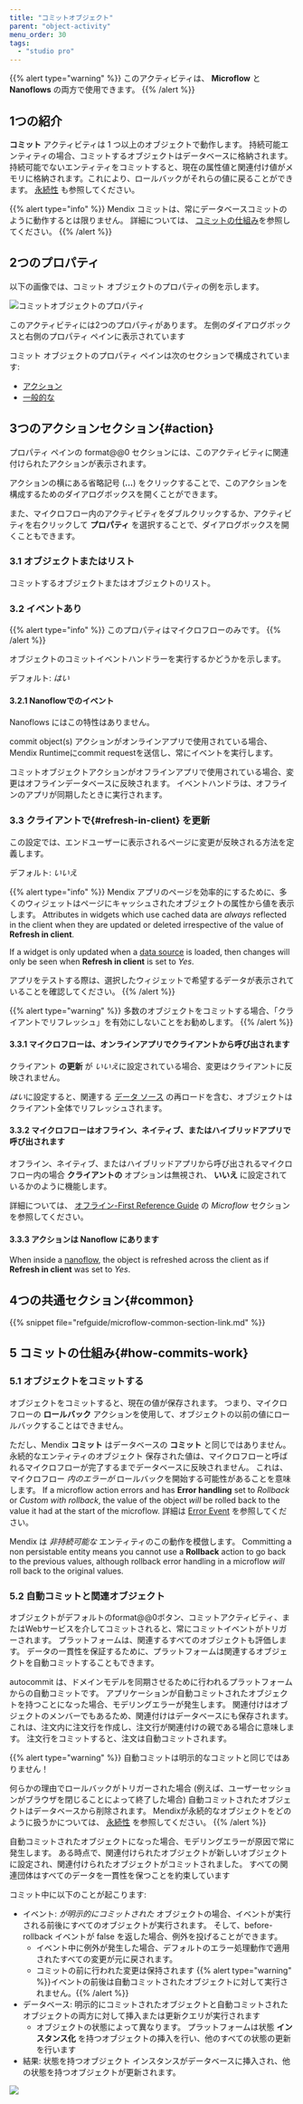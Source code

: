 ```yaml
---
title: "コミットオブジェクト"
parent: "object-activity"
menu_order: 30
tags:
  - "studio pro"
---
```


{{% alert type="warning" %}}
このアクティビティは、 **Microflow** と **Nanoflows** の両方で使用できます。
{{% /alert %}}

## 1つの紹介

**コミット** アクティビティは 1 つ以上のオブジェクトで動作します。 持続可能エンティティの場合、コミットするオブジェクトはデータベースに格納されます。 持続可能でないエンティティをコミットすると、現在の属性値と関連付け値がメモリに格納されます。これにより、ロールバックがそれらの値に戻ることができます。 [永続性](persistability) も参照してください。

{{% alert type="info" %}}
Mendix コミットは、常にデータベースコミットのように動作するとは限りません。 詳細については、 [コミットの仕組み](#how-commits-work)を参照してください。
{{% /alert %}}

## 2つのプロパティ

以下の画像では、コミット オブジェクトのプロパティの例を示します。

![コミットオブジェクトのプロパティ](attachments/object-activities/commit-properties.png)

このアクティビティには2つのプロパティがあります。 左側のダイアログボックスと右側のプロパティ ペインに表示されています

コミット オブジェクトのプロパティ ペインは次のセクションで構成されています:

* [アクション](#action)
* [一般的な](#common)

## 3つのアクションセクション{#action}

プロパティ ペインの format@@0 セクションには、このアクティビティに関連付けられたアクションが表示されます。

アクションの横にある省略記号 (**…**) をクリックすることで、このアクションを構成するためのダイアログボックスを開くことができます。

また、マイクロフロー内のアクティビティをダブルクリックするか、アクティビティを右クリックして **プロパティ** を選択することで、ダイアログボックスを開くこともできます。

### 3.1 オブジェクトまたはリスト

コミットするオブジェクトまたはオブジェクトのリスト。

### 3.2 イベントあり

{{% alert type="info" %}}
このプロパティはマイクロフローのみです。
{{% /alert %}}

オブジェクトのコミットイベントハンドラーを実行するかどうかを示します。

デフォルト: *はい*

#### 3.2.1 Nanoflowでのイベント

Nanoflows にはこの特性はありません。

commit object(s) アクションがオンラインアプリで使用されている場合、Mendix Runtimeにcommit requestを送信し、常にイベントを実行します。

コミットオブジェクトアクションがオフラインアプリで使用されている場合、変更はオフラインデータベースに反映されます。 イベントハンドラは、オフラインのアプリが同期したときに実行されます。

### 3.3 クライアントで{#refresh-in-client} を更新

この設定では、エンドユーザーに表示されるページに変更が反映される方法を定義します。

デフォルト: *いいえ*

{{% alert type="info" %}}
Mendix アプリのページを効率的にするために、多くのウィジェットはページにキャッシュされたオブジェクトの属性から値を表示します。 Attributes in widgets which use cached data are *always* reflected in the client when they are updated or deleted irrespective of the value of **Refresh in client**.

If a widget is only updated when a [data source](data-sources) is loaded, then changes will only be seen when **Refresh in client** is set to *Yes*.

アプリをテストする際は、選択したウィジェットで希望するデータが表示されていることを確認してください。
{{% /alert %}}

{{% alert type="warning" %}}
多数のオブジェクトをコミットする場合、「クライアントでリフレッシュ」を有効にしないことをお勧めします。
{{% /alert %}}

#### 3.3.1 マイクロフローは、オンラインアプリでクライアントから呼び出されます

クライアント **の更新** が *いいえ*に設定されている場合、変更はクライアントに反映されません。

*はい*に設定すると、関連する [データ ソース](data-sources) の再ロードを含む、オブジェクトはクライアント全体でリフレッシュされます。

#### 3.3.2 マイクロフローはオフライン、ネイティブ、またはハイブリッドアプリで呼び出されます

オフライン、ネイティブ、またはハイブリッドアプリから呼び出されるマイクロフロー内の場合 **クライアントの** オプションは無視され、 **いいえ** に設定されているかのように機能します。

詳細については、 [オフライン-First Reference Guide](offline-first#microflows) の *Microflow* セクションを参照してください。

#### 3.3.3 アクションは Nanoflow にあります

When inside a [nanoflow](nanoflows), the object is refreshed across the client as if **Refresh in client** was set to *Yes*.

## 4つの共通セクション{#common}

{{% snippet file="refguide/microflow-common-section-link.md" %}}

## 5 コミットの仕組み{#how-commits-work}

### 5.1 オブジェクトをコミットする

オブジェクトをコミットすると、現在の値が保存されます。 つまり、マイクロフローの **ロールバック** アクションを使用して、オブジェクトの以前の値にロールバックすることはできません。

ただし、Mendix **コミット** はデータベースの **コミット** と同じではありません。 永続的なエンティティのオブジェクト 保存された値は、マイクロフローと呼ばれるマイクロフローが完了するまでデータベースに反映されません。 これは、マイクロフロー *内のエラーが* ロールバックを開始する可能性があることを意味します。 If a microflow action errors and has **Error handling** set to *Rollback* or *Custom with rollback*, the value of the object *will* be rolled back to the value it had at the start of the microflow. 詳細は [Error Event](error-event#errors-in-microflows) を参照してください。

Mendix は *非持続可能な* エンティティのこの動作を模倣します。 Committing a non persistable entity means you cannot use a **Rollback** action to go back to the previous values, although rollback error handling in a microflow *will* roll back to the original values.

### 5.2 自動コミットと関連オブジェクト

オブジェクトがデフォルトのformat@@0ボタン、コミットアクティビティ、またはWebサービスを介してコミットされると、常にコミットイベントがトリガーされます。 プラットフォームは、関連するすべてのオブジェクトも評価します。 データの一貫性を保証するために、プラットフォームは関連するオブジェクトを自動コミットすることもできます。

autocommit は、ドメインモデルを同期させるために行われるプラットフォームからの自動コミットです。 アプリケーションが自動コミットされたオブジェクトを持つことになった場合、モデリングエラーが発生します。 関連付けはオブジェクトのメンバーでもあるため、関連付けはデータベースにも保存されます。 これは、注文内に注文行を作成し、注文行が関連付けの親である場合に意味します。 注文行をコミットすると、注文は自動コミットされます。

{{% alert type="warning" %}}
自動コミットは明示的なコミットと同じではありません！

何らかの理由でロールバックがトリガーされた場合 (例えば、ユーザーセッションがブラウザを閉じることによって終了した場合) 自動コミットされたオブジェクトはデータベースから削除されます。 Mendixが永続的なオブジェクトをどのように扱うかについては、 [永続性](/refguide/persistability) を参照してください。
{{% /alert %}}

自動コミットされたオブジェクトになった場合、モデリングエラーが原因で常に発生します。 ある時点で、関連付けられたオブジェクトが新しいオブジェクトに設定され、関連付けられたオブジェクトがコミットされました。 すべての関連団体はすべてのデータを一貫性を保つことを約束しています

コミット中に以下のことが起こります:

* イベント: *が明示的にコミットされた* オブジェクトの場合、イベントが実行される前後にすべてのオブジェクトが実行されます。 そして、before-rollback イベントが false を返した場合、例外を投げることができます。
    * イベント中に例外が発生した場合、デフォルトのエラー処理動作で適用されたすべての変更が元に戻されます。
    * コミットの前に行われた変更は保持されます
        {{% alert type="warning" %}}イベントの前後は自動コミットされたオブジェクトに対して実行されません。{{% /alert %}}
* データベース: 明示的にコミットされたオブジェクトと自動コミットされたオブジェクトの両方に対して挿入または更新クエリが実行されます
    * オブジェクトの状態によって異なります。 プラットフォームは状態 **インスタンス化** を持つオブジェクトの挿入を行い、他のすべての状態の更新を行います
* 結果: 状態を持つオブジェクト インスタンスがデータベースに挿入され、他の状態を持つオブジェクトが更新されます。

![](attachments/object-activities/18582172.png)
